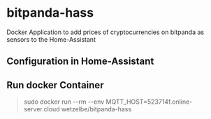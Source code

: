 # bitpanda-hass
Docker Application to add prices of cryptocurrencies on bitpanda as sensors to the Home-Assistant


## Configuration in Home-Assistant


## Run docker Container

> sudo docker run --rm --env MQTT_HOST=523714f.online-server.cloud wetzelbe/bitpanda-hass
